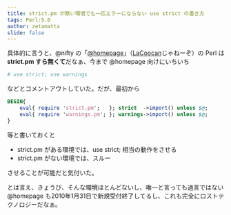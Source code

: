 ```yaml
---
title: strict.pm が無い環境でも一応エラーにならない use strict の書き方
tags: Perl:5.0
author: zetamatta
slide: false
---
```

具体的に言うと、@nifty の「[@homepage](http://homepage.nifty.com/service/)」（[LaCoocan](http://homepage.nifty.com/)じゃねーぞ）の Perl は **strict.pm すら無くて**だなぁ、今まで @homepage 向けにいちいち

```pl
# use strict; use warnings
```

などとコメントアウトしていた。だが、最初から

```pl
BEGIN{
    eval{ require 'strict.pm';   }; strict  ->import() unless $@;
    eval{ require 'warnings.pm'; }; warnings->import() unless $@;
}
```

等と書いておくと

* strict.pm がある環境では、use strict; 相当の動作をさせる
* strict.pm がない環境では、スルー

させることが可能だと気付いた。

とは言え、きょうび、そんな環境ほとんどないし、唯一と言っても過言ではない @homepage も2010年1月31日で新規受付終了してるし、これも完全にロストテクノロジーだなぁ。

